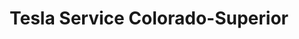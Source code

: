 ---
title: "Tesla Service Colorado-Superior"
url: /superior/tesla-service-colorado-superior/
shop: car
---